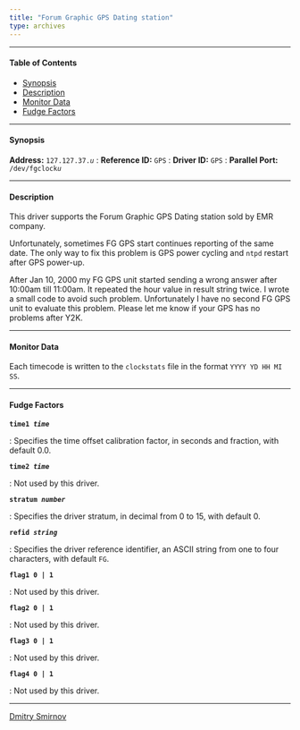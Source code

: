 ```yaml
---
title: "Forum Graphic GPS Dating station"
type: archives
---
```


* * *

#### Table of Contents

*   [Synopsis](/archives/drivers/driver37/#synopsis)
*   [Description](/archives/drivers/driver37/#description)
*   [Monitor Data](/archives/drivers/driver37/#monitor-data)
*   [Fudge Factors](/archives/drivers/driver37/#fudge-factors)

* * *

#### Synopsis

**Address:** <code>127.127.37._u_</code>
: **Reference ID:** `GPS`
: **Driver ID:** `GPS`
: **Parallel Port:** <code>/dev/fgclock*u*</code>

* * *

#### Description

This driver supports the Forum Graphic GPS Dating station sold by EMR company.

Unfortunately, sometimes FG GPS start continues reporting of the same date. The only way to fix this problem is GPS power cycling and `ntpd` restart after GPS power-up.

After Jan 10, 2000 my FG GPS unit started sending a wrong answer after 10:00am till 11:00am. It repeated the hour value in result string twice. I wrote a small code to avoid such problem. Unfortunately I have no second FG GPS unit to evaluate this problem. Please let me know if your GPS has no problems after Y2K.

* * *

#### Monitor Data

Each timecode is written to the `clockstats` file in the format `YYYY YD HH MI SS`.

* * *

#### Fudge Factors

<code>**time1 _time_**</code>

: Specifies the time offset calibration factor, in seconds and fraction, with default 0.0.

<code>**time2 _time_**</code>

: Not used by this driver.

<code>**stratum _number_**</code>

: Specifies the driver stratum, in decimal from 0 to 15, with default 0.

<code>**refid _string_**</code>

: Specifies the driver reference identifier, an ASCII string from one to four characters, with default `FG`.

<code>**flag1 0 | 1**</code>

: Not used by this driver.

<code>**flag2 0 | 1**</code>

: Not used by this driver.

<code>**flag3 0 | 1**</code>

: Not used by this driver.

<code>**flag4 0 | 1**</code>

: Not used by this driver.

* * *

[Dmitry Smirnov](mailto:das@amt.ru)